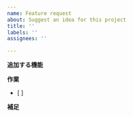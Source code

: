 ```yaml
---
name: Feature request
about: Suggest an idea for this project
title: ''
labels: ''
assignees: ''

---
```


**追加する機能**

**作業**
- [ ]

**補足**
